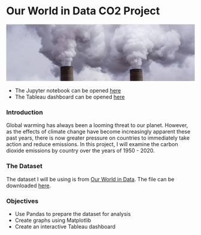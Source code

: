 # Our World in Data CO2 Project

![emissions](images/power-plant-carbon-emissions.jpg)

- The Jupyter notebook can be opened [here](analysis.ipynb)
- The Tableau dashboard can be opened [here](https://public.tableau.com/views/CarbonDioxideEmissions_16432672351780/Dashboard?:language=en-US&:display_count=n&:origin=viz_share_link)

### Introduction

Global warming has always been a looming threat to our planet. However, as the effects of climate change have become increasingly apparent these past years, there is now greater pressure on countries to immediately take action and reduce emissions. In this project, I will examine the carbon dioxide emissions by country over the years of 1950 - 2020.

### The Dataset

The dataset I will be using is from [Our World in Data](https://ourworldindata.org/). The file can be downloaded [here](https://github.com/owid/co2-data).

### Objectives

- Use Pandas to prepare the dataset for analysis
- Create graphs using Matplotlib
- Create an interactive Tableau dashboard
